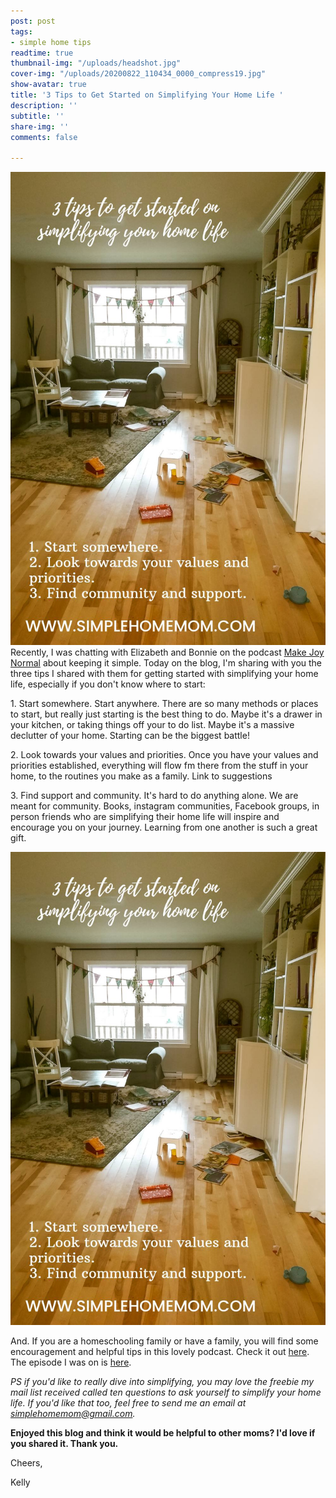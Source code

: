 ```yaml
---
post: post
tags:
- simple home tips
readtime: true
thumbnail-img: "/uploads/headshot.jpg"
cover-img: "/uploads/20200822_110434_0000_compress19.jpg"
show-avatar: true
title: '3 Tips to Get Started on Simplifying Your Home Life '
description: ''
subtitle: ''
share-img: ''
comments: false

---
```

![](/uploads/20201201_140718_0000_compress26.jpg)Recently, I was chatting with Elizabeth and Bonnie on the podcast [Make Joy Normal](https://podcasts.apple.com/ca/podcast/keeping-it-simple-an-interview-with-kelly/id1512837291?i=1000500930761) about keeping it simple. Today on the blog, I'm sharing with you the three tips I shared with them for getting started with simplifying your home life, especially if you don't know where to start:

1\. Start somewhere. Start anywhere. There are so many methods or places to start, but really just starting is the best thing to do. Maybe it's a drawer in your kitchen, or taking things off your to do list. Maybe it's a massive declutter of your home. Starting can be the biggest battle! 

2\. Look towards your values and priorities. Once you have your values and priorities established, everything will flow fm there from the stuff in your home, to the routines you make as a family. Link to suggestions

3\. Find support and community. It's hard to do anything alone. We are meant for community. Books, instagram communities, Facebook groups, in person friends who are simplifying their home life will inspire and encourage you on your journey. Learning from one another is such a great gift. 

![Blog tips with my living room in the background. ](/uploads/20201201_140718_0000_compress26.jpg "diningroom ")

And. If you are a homeschooling family or have a family, you will find some encouragement and helpful tips in this lovely podcast. Check it out [here](https://podcasts.apple.com/ca/podcast/make-joy-normal-cozy-homeschooling/id1512837291). The episode I was on is [here](https://podcasts.apple.com/ca/podcast/keeping-it-simple-an-interview-with-kelly/id1512837291?i=1000500930761). 

_PS if you'd like to really dive into simplifying, you may love the freebie my mail list received called ten questions to ask yourself to simplify your home life. If you'd like that too, feel free to send me an email at simplehomemom@gmail.com._ 

**Enjoyed this blog and think it would be helpful to other moms? I'd love if you shared it. Thank you.** 

Cheers, 

Kelly 